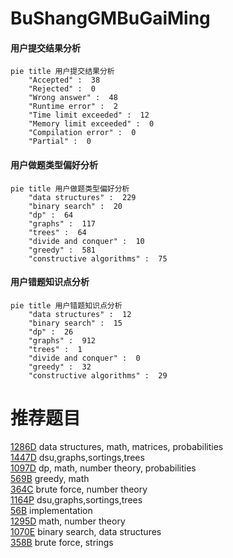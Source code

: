 # BuShangGMBuGaiMing

<!-- tabs:start -->



#### **用户提交结果分析**

```mermaid
pie title 用户提交结果分析
    "Accepted" :  38
    "Rejected" :  0
    "Wrong answer" :  48
    "Runtime error" :  2
    "Time limit exceeded" :  12
    "Memory limit exceeded" :  0
    "Compilation error" :  0
    "Partial" :  0
```

#### **用户做题类型偏好分析**

```mermaid
pie title 用户做题类型偏好分析
    "data structures" :  229
    "binary search" :  20
    "dp" :  64
    "graphs" :  117
    "trees" :  64
    "divide and conquer" :  10
    "greedy" :  581
    "constructive algorithms" :  75
```
#### **用户错题知识点分析**

```mermaid
pie title 用户错题知识点分析
    "data structures" :  12
    "binary search" :  15
    "dp" :  26
    "graphs" :  912
    "trees" :  1
    "divide and conquer" :  0
    "greedy" :  32
    "constructive algorithms" :  29
```



<!-- tabs:end -->
# 推荐题目
[1286D](https://codeforces.com/contest/1286/problem/D)		data structures,
                        math,
                        matrices,
                        probabilities		  
[1447D](https://codeforces.com/contest/1447/problem/D)		dsu,graphs,sortings,trees		  
[1097D](https://codeforces.com/contest/1097/problem/D)		dp,
                        math,
                        number theory,
                        probabilities		  
[569B](https://codeforces.com/contest/569/problem/B)		greedy,
                        math		  
[364C](https://codeforces.com/contest/364/problem/C)		brute force,
                        number theory		  
[1164P](https://codeforces.com/contest/1164/problem/P)		dsu,graphs,sortings,trees		  
[56B](https://codeforces.com/contest/56/problem/B)		implementation		  
[1295D](https://codeforces.com/contest/1295/problem/D)		math,
                        number theory		  
[1070E](https://codeforces.com/contest/1070/problem/E)		binary search,
                        data structures		  
[358B](https://codeforces.com/contest/358/problem/B)		brute force,
                        strings		  
